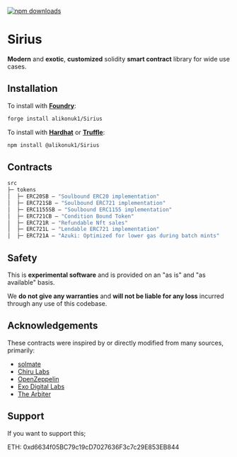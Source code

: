 [![npm downloads](https://img.shields.io/npm/dt/@alikonuk/sirius)](https://img.shields.io/npm/dt/@alikonuk/sirius)

# Sirius

**Modern** and **exotic**, **customized** solidity **smart contract** library for wide use cases.

## Installation

To install with [**Foundry**](https://github.com/gakonst/foundry):

```sh
forge install alikonuk1/Sirius
```

To install with [**Hardhat**](https://github.com/nomiclabs/hardhat) or [**Truffle**](https://github.com/trufflesuite/truffle):

```sh
npm install @alikonuk1/Sirius
```

## Contracts

```ml
src
├─ tokens
│  ├─ ERC20SB — "Soulbound ERC20 implementation"
│  ├─ ERC721SB — "Soulbound ERC721 implementation"
│  ├─ ERC1155SB — "Soulbound ERC1155 implementation"
│  ├─ ERC721CB — "Condition Bound Token"
│  ├─ ERC721R — "Refundable Nft sales"
│  ├─ ERC721L — "Lendable ERC721 implementation"
│  ├─ ERC721A — "Azuki: Optimized for lower gas during batch mints"
```

## Safety

This is **experimental software** and is provided on an "as is" and "as available" basis.

We **do not give any warranties** and **will not be liable for any loss** incurred through any use of this codebase.

## Acknowledgements

These contracts were inspired by or directly modified from many sources, primarily:

- [solmate](https://github.com/Rari-Capital/solmate)
- [Chiru Labs](https://github.com/chiru-labs/ERC721A)
- [OpenZeppelin](https://github.com/OpenZeppelin/openzeppelin-contracts)
- [Exo Digital Labs](https://github.com/exo-digital-labs/ERC721R)
- [The Arbiter](https://github.com/The-Arbiter/Condition-Bound-Tokens)

## Support

If you want to support this; 

ETH: 0xd6634f05BC79c19cD7027636F3c7c29E853EB844